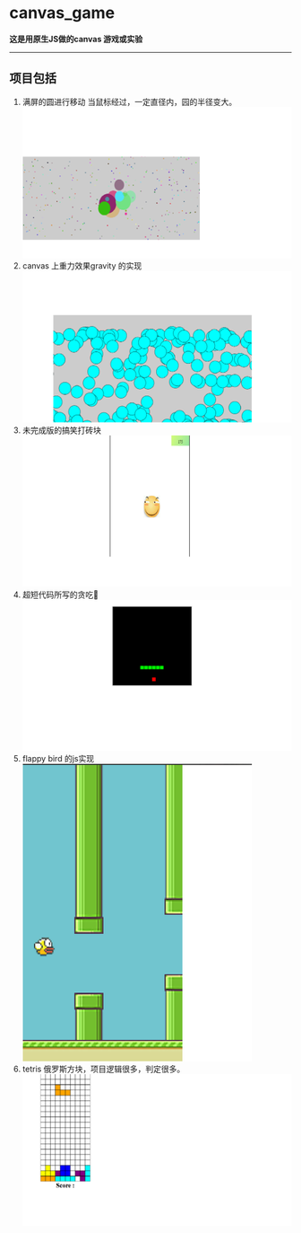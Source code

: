 # canvas_game
**这是用原生JS做的canvas 游戏或实验**

----
## 项目包括
1. 满屏的圆进行移动  当鼠标经过，一定直径内，园的半径变大。
![演示](https://github.com/vivipure/canvas_game/blob/master/circle_run/demonstrate.png)
2. canvas 上重力效果gravity 的实现
![演示](https://github.com/vivipure/canvas_game/blob/master/circle_gravity/demonstrate.png)
3. 未完成版的搞笑打砖块
![演示](https://github.com/vivipure/canvas_game/blob/master/%E6%89%93%E7%A0%96%E5%9D%97/demonstrate.png)
4. 超短代码所写的贪吃🐍
![演示](https://github.com/vivipure/canvas_game/blob/master/%E8%B4%AA%E5%90%83%E8%9B%87/demonstrate.png)
5. flappy bird 的js实现
![演示](https://github.com/vivipure/canvas_game/blob/master/flappyBird/demonstrate.png)
6. tetris 俄罗斯方块，项目逻辑很多，判定很多。
![演示](https://github.com/vivipure/canvas_game/blob/master/tetris_%E4%BF%84%E7%BD%97%E6%96%AF%E6%96%B9%E5%9D%97/demonstrate.png)
